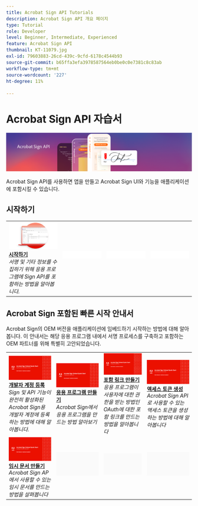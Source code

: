 ```yaml
---
title: Acrobat Sign API Tutorials
description: Acrobat Sign API 개요 페이지
type: Tutorial
role: Developer
level: Beginner, Intermediate, Experienced
feature: Acrobat Sign API
thumbnail: KT-11079.jpg
exl-id: 79603883-26cd-439c-9cfd-6178c4544b93
source-git-commit: b65ffa3efa3978587564eb0be0c0e7381c8c83ab
workflow-type: tm+mt
source-wordcount: '227'
ht-degree: 11%

---
```


# Acrobat Sign API 자습서

![Acrobat Sign API 배너](../assets/acrobatsignhero.png)

Acrobat Sign API를 사용하면 앱을 만들고 Acrobat Sign UI와 기능을 애플리케이션에 포함시킬 수 있습니다.

## 시작하기

<table style="table-layout:fixed">
<tr>
   <td>
    <a href="signapi.md">
      <img alt="시작하기" src="assets/GSASAPI_thumb.png" />
    </a>
    <div>
    <a href="signapi.md"><strong>시작하기</strong></a>
    </div>
    <em>서명 및 기타 정보를 수집하기 위해 응용 프로그램에 Sign API를 포함하는 방법을 알아봅니다.</em>
    <br>
  </td>
  <td>
    <img alt="스페이서" src="../assets/WhiteBanner_Placeholder.png" />
    <div>
    <br>
  </td>
  <td>
    <img alt="스페이서" src="../assets/WhiteBanner_Placeholder.png" />
    <div>
    <br>
  </td>
  <td>
    <img alt="스페이서" src="../assets/WhiteBanner_Placeholder.png" />
    <div>
    <br>
  </td>
</tr>
</table>

## Acrobat Sign 포함된 빠른 시작 안내서

Acrobat Sign의 OEM 버전을 애플리케이션에 임베드하기 시작하는 방법에 대해 알아봅니다. 이 안내서는 해당 응용 프로그램 내에서 서명 프로세스를 구축하고 포함하는 OEM 파트너를 위해 특별히 고안되었습니다.

<table style="table-layout:fixed">
<tr>
 <td>
   <a href="sign-up-developer-account.md">
      <img alt="개발자 계정 등록" src="assets/Signingup_1280.png" />
   </a>
    <div>
   <a href="sign-up-developer-account.md"><strong>개발자 계정 등록</strong></a>
    </div>
    <em>Sign 및 API 기능이 완전히 활성화된 Acrobat Sign용 개발자 계정에 등록하는 방법에 대해 알아봅니다.</em>
    <br>
  </td>
  <td>
   <a href="creating-your-application.md">
      <img alt="응용 프로그램 만들기" src="assets/Creatingyourapplication_1280.png" />
   </a>
    <div>
   <a href="creating-your-application.md"><strong>응용 프로그램 만들기</strong></a>
    </div>
    <em>Acrobat Sign에서 응용 프로그램을 만드는 방법 알아보기</em>
    <br>
  </td>
   <td>
   <a href="creating-an-embed-link.md">
      <img alt="포함 링크 만들기" src="assets/Creatinganembedlink_1280.png" />
   </a>
    <div>
   <a href="creating-an-embed-link.md"><strong>포함 링크 만들기</strong></a>
    </div>
    <em>응용 프로그램이 사용자에 대한 권한을 받는 방법인 OAuth에 대한 포함 링크를 만드는 방법을 알아봅니다</em>
    <br>
  </td>
  <td>
   <a href="generating-an-access-token.md">
      <img alt="액세스 토큰 생성" src="assets/Generatingyouraccesstoken_1280.png" />
   </a>
    <div>
   <a href="generating-an-access-token.md"><strong>액세스 토큰 생성</strong></a>
    </div>
    <em>Acrobat Sign API로 사용할 수 있는 액세스 토큰을 생성하는 방법에 대해 알아봅니다</em>
    <br>
  </td>
</tr>
<tr>
  <td>
   <a href="creating-a-transient-document.md">
      <img alt="임시 문서 만들기" src="assets/Creatingatransientdocument_1280.png" />
   </a>
    <div>
   <a href="creating-a-transient-document.md"><strong>임시 문서 만들기</strong></a>
    </div>
    <em>Acrobat Sign AP에서 사용할 수 있는 임시 문서를 만드는 방법을 살펴봅니다</em>
    <br>
  </td>
  <td>
    <img alt="스페이서" src="../assets/GrayBanner_Placeholder.png" />
    <div>
    <br>
  </td>
   <td>
    <img alt="스페이서" src="../assets/GrayBanner_Placeholder.png" />
    <div>
    <br>
  </td>
  <td>
    <img alt="스페이서" src="../assets/GrayBanner_Placeholder.png" />
    <div>
    <br>
  </td>
</tr>
</table>
